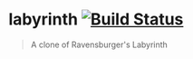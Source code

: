# labyrinth [![Build Status](https://travis-ci.org/grancalavera/labyrinth.svg?branch=master)](https://travis-ci.org/grancalavera/labyrinth)

> A clone of Ravensburger's Labyrinth
